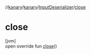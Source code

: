 //[kanary](../../../index.md)/[kanary](../index.md)/[InputDeserializer](index.md)/[close](close.md)

# close

[jvm]\
open override fun [close](close.md)()
